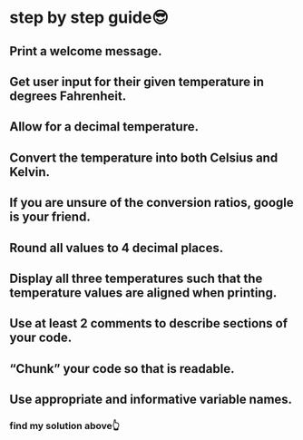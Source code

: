 # step by step guide😎

## Print a welcome message.
## Get user input for their given temperature in degrees Fahrenheit.
## Allow for a decimal temperature.
## Convert the temperature into both Celsius and Kelvin.
## If you are unsure of the conversion ratios, google is your friend.
## Round all values to 4 decimal places.
## Display all three temperatures such that the temperature values are aligned when printing.
## Use at least 2 comments to describe sections of your code.
## “Chunk” your code so that is readable.
## Use appropriate and informative variable names.
### find my solution above👆
